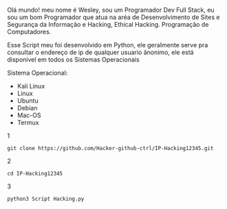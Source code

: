 Olá mundo! meu nome é Wesley, sou um Programador Dev Full Stack, eu sou um bom Programador que atua na aréa de Desenvolvimento de Sites e Segurança da Informação e Hacking, Ethical Hacking.
Programação de Computadores.

Esse Script meu foi desenvolvido em Python, ele geralmente serve pra consultar o endereço de ip de qualquer usuario ânonimo, ele está disponivel em todos os Sistemas Operacionais

Sistema Operacional:
* Kali Linux
* Linux
* Ubuntu
* Debian
* Mac-OS
* Termux

1
```
git clone https://github.com/Hacker-github-ctrl/IP-Hacking12345.git
```
2
```
cd IP-Hacking12345
```
3
```
python3 Script Hacking.py
```
